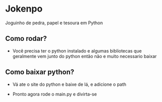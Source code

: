 # Jokenpo
Joguinho de pedra, papel e tesoura em Python

## Como rodar?
- Você precisa ter o python instalado e algumas bibliotecas que geralmente vem junto do python então não e muito necessario baixar

## Como baixar python?
- Vá ate o site do python e baixe de lá, e adicione o path

- Pronto agora rode o main.py e divirta-se
